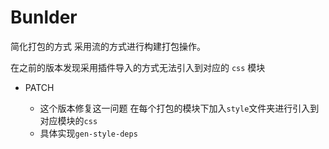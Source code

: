 # Bunlder

简化打包的方式 采用流的方式进行构建打包操作。

在之前的版本发现采用插件导入的方式无法引入到对应的 `css` 模块

- PATCH

  - 这个版本修复这一问题 在每个打包的模块下加入`style`文件夹进行引入到对应模块的`css`
  - 具体实现`gen-style-deps`
